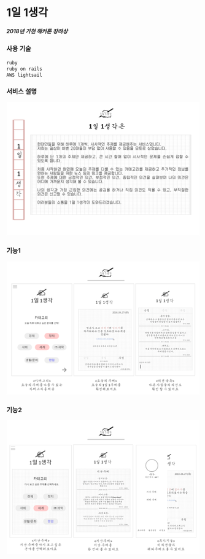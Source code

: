 # 1일 1생각
##### 2018년 가천 해커톤 장려상

### 사용 기술
```
ruby
ruby on rails
AWS lightsail
```

### 서비스 설명
![screenshot_20171221-151714](https://github.com/MunSeoHee/1day1think/blob/master/info1.png?raw=true)


### 기능1
![screenshot_20171221-151714](https://github.com/MunSeoHee/1day1think/blob/master/info2.png?raw=true)

### 기능2
![screenshot_20171221-151714](https://github.com/MunSeoHee/1day1think/blob/master/info3.png?raw=true)
